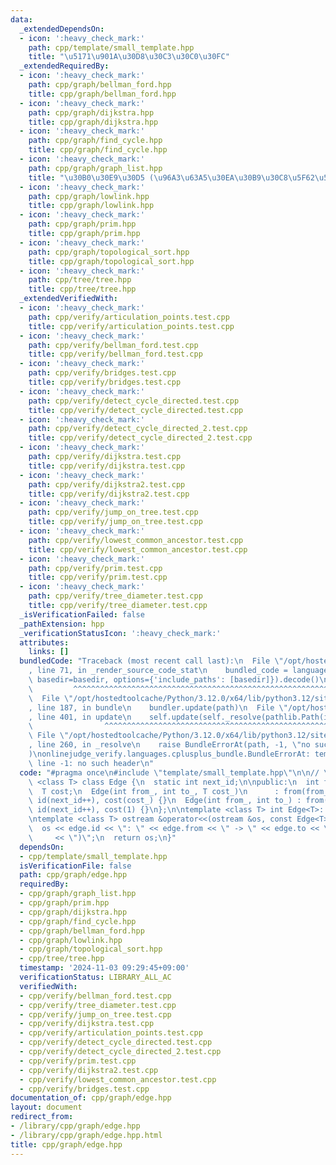 ```yaml
---
data:
  _extendedDependsOn:
  - icon: ':heavy_check_mark:'
    path: cpp/template/small_template.hpp
    title: "\u5171\u901A\u30D8\u30C3\u30C0\u30FC"
  _extendedRequiredBy:
  - icon: ':heavy_check_mark:'
    path: cpp/graph/bellman_ford.hpp
    title: cpp/graph/bellman_ford.hpp
  - icon: ':heavy_check_mark:'
    path: cpp/graph/dijkstra.hpp
    title: cpp/graph/dijkstra.hpp
  - icon: ':heavy_check_mark:'
    path: cpp/graph/find_cycle.hpp
    title: cpp/graph/find_cycle.hpp
  - icon: ':heavy_check_mark:'
    path: cpp/graph/graph_list.hpp
    title: "\u30B0\u30E9\u30D5 (\u96A3\u63A5\u30EA\u30B9\u30C8\u5F62\u5F0F)"
  - icon: ':heavy_check_mark:'
    path: cpp/graph/lowlink.hpp
    title: cpp/graph/lowlink.hpp
  - icon: ':heavy_check_mark:'
    path: cpp/graph/prim.hpp
    title: cpp/graph/prim.hpp
  - icon: ':heavy_check_mark:'
    path: cpp/graph/topological_sort.hpp
    title: cpp/graph/topological_sort.hpp
  - icon: ':heavy_check_mark:'
    path: cpp/tree/tree.hpp
    title: cpp/tree/tree.hpp
  _extendedVerifiedWith:
  - icon: ':heavy_check_mark:'
    path: cpp/verify/articulation_points.test.cpp
    title: cpp/verify/articulation_points.test.cpp
  - icon: ':heavy_check_mark:'
    path: cpp/verify/bellman_ford.test.cpp
    title: cpp/verify/bellman_ford.test.cpp
  - icon: ':heavy_check_mark:'
    path: cpp/verify/bridges.test.cpp
    title: cpp/verify/bridges.test.cpp
  - icon: ':heavy_check_mark:'
    path: cpp/verify/detect_cycle_directed.test.cpp
    title: cpp/verify/detect_cycle_directed.test.cpp
  - icon: ':heavy_check_mark:'
    path: cpp/verify/detect_cycle_directed_2.test.cpp
    title: cpp/verify/detect_cycle_directed_2.test.cpp
  - icon: ':heavy_check_mark:'
    path: cpp/verify/dijkstra.test.cpp
    title: cpp/verify/dijkstra.test.cpp
  - icon: ':heavy_check_mark:'
    path: cpp/verify/dijkstra2.test.cpp
    title: cpp/verify/dijkstra2.test.cpp
  - icon: ':heavy_check_mark:'
    path: cpp/verify/jump_on_tree.test.cpp
    title: cpp/verify/jump_on_tree.test.cpp
  - icon: ':heavy_check_mark:'
    path: cpp/verify/lowest_common_ancestor.test.cpp
    title: cpp/verify/lowest_common_ancestor.test.cpp
  - icon: ':heavy_check_mark:'
    path: cpp/verify/prim.test.cpp
    title: cpp/verify/prim.test.cpp
  - icon: ':heavy_check_mark:'
    path: cpp/verify/tree_diameter.test.cpp
    title: cpp/verify/tree_diameter.test.cpp
  _isVerificationFailed: false
  _pathExtension: hpp
  _verificationStatusIcon: ':heavy_check_mark:'
  attributes:
    links: []
  bundledCode: "Traceback (most recent call last):\n  File \"/opt/hostedtoolcache/Python/3.12.0/x64/lib/python3.12/site-packages/onlinejudge_verify/documentation/build.py\"\
    , line 71, in _render_source_code_stat\n    bundled_code = language.bundle(stat.path,\
    \ basedir=basedir, options={'include_paths': [basedir]}).decode()\n          \
    \         ^^^^^^^^^^^^^^^^^^^^^^^^^^^^^^^^^^^^^^^^^^^^^^^^^^^^^^^^^^^^^^^^^^^^^^^^^^^^^^^^^\n\
    \  File \"/opt/hostedtoolcache/Python/3.12.0/x64/lib/python3.12/site-packages/onlinejudge_verify/languages/cplusplus.py\"\
    , line 187, in bundle\n    bundler.update(path)\n  File \"/opt/hostedtoolcache/Python/3.12.0/x64/lib/python3.12/site-packages/onlinejudge_verify/languages/cplusplus_bundle.py\"\
    , line 401, in update\n    self.update(self._resolve(pathlib.Path(included), included_from=path))\n\
    \                ^^^^^^^^^^^^^^^^^^^^^^^^^^^^^^^^^^^^^^^^^^^^^^^^^^^^^^^^^\n \
    \ File \"/opt/hostedtoolcache/Python/3.12.0/x64/lib/python3.12/site-packages/onlinejudge_verify/languages/cplusplus_bundle.py\"\
    , line 260, in _resolve\n    raise BundleErrorAt(path, -1, \"no such header\"\
    )\nonlinejudge_verify.languages.cplusplus_bundle.BundleErrorAt: template/small_template.hpp:\
    \ line -1: no such header\n"
  code: "#pragma once\n#include \"template/small_template.hpp\"\n\n// \u8FBA\ntemplate\
    \ <class T> class Edge {\n  static int next_id;\n\npublic:\n  int from, to, id;\n\
    \  T cost;\n  Edge(int from_, int to_, T cost_)\n      : from(from_), to(to_),\
    \ id(next_id++), cost(cost_) {}\n  Edge(int from_, int to_) : from(from_), to(to_),\
    \ id(next_id++), cost(1) {}\n};\n\ntemplate <class T> int Edge<T>::next_id = 0;\n\
    \ntemplate <class T> ostream &operator<<(ostream &os, const Edge<T> &edge) {\n\
    \  os << edge.id << \": \" << edge.from << \" -> \" << edge.to << \" (\" << edge.cost\n\
    \     << \")\";\n  return os;\n}"
  dependsOn:
  - cpp/template/small_template.hpp
  isVerificationFile: false
  path: cpp/graph/edge.hpp
  requiredBy:
  - cpp/graph/graph_list.hpp
  - cpp/graph/prim.hpp
  - cpp/graph/dijkstra.hpp
  - cpp/graph/find_cycle.hpp
  - cpp/graph/bellman_ford.hpp
  - cpp/graph/lowlink.hpp
  - cpp/graph/topological_sort.hpp
  - cpp/tree/tree.hpp
  timestamp: '2024-11-03 09:29:45+09:00'
  verificationStatus: LIBRARY_ALL_AC
  verifiedWith:
  - cpp/verify/bellman_ford.test.cpp
  - cpp/verify/tree_diameter.test.cpp
  - cpp/verify/jump_on_tree.test.cpp
  - cpp/verify/dijkstra.test.cpp
  - cpp/verify/articulation_points.test.cpp
  - cpp/verify/detect_cycle_directed.test.cpp
  - cpp/verify/detect_cycle_directed_2.test.cpp
  - cpp/verify/prim.test.cpp
  - cpp/verify/dijkstra2.test.cpp
  - cpp/verify/lowest_common_ancestor.test.cpp
  - cpp/verify/bridges.test.cpp
documentation_of: cpp/graph/edge.hpp
layout: document
redirect_from:
- /library/cpp/graph/edge.hpp
- /library/cpp/graph/edge.hpp.html
title: cpp/graph/edge.hpp
---
```

